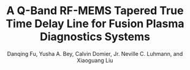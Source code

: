 ---
type: conference
title: A Q-Band RF-MEMS Tapered True Time Delay Line for Fusion Plasma Diagnostics Systems
author: Danqing Fu, Yusha A. Bey, Calvin Domier, Jr. Neville C. Luhmann, and Xiaoguang Liu
journal:
volume:
number:
year: 2015
month: May.
doi: 10.1109/MWSYM.2015.7167068
pages:
publisher:
booktitle: IEEE MTT-S International Microwave Symposium (IMS)
note: 
sort_key: 201505
---